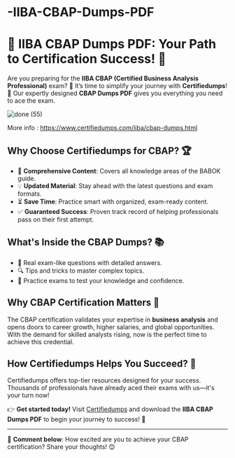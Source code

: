 # -IIBA-CBAP-Dumps-PDF

# 📝 IIBA CBAP Dumps PDF: Your Path to Certification Success! 🌟  

Are you preparing for the **IIBA CBAP (Certified Business Analysis Professional)** exam? 💼 It’s time to simplify your journey with **Certifiedumps**! 🌟 Our expertly designed **CBAP Dumps PDF** gives you everything you need to ace the exam.  

![done (55)](https://github.com/user-attachments/assets/14e7412d-2de3-44a3-87a3-ef6423deeb67)


More info : https://www.certifiedumps.com/iiba/cbap-dumps.html

## Why Choose Certifiedumps for CBAP? 🏆  
- 📖 **Comprehensive Content**: Covers all knowledge areas of the BABOK guide.  
- 💡 **Updated Material**: Stay ahead with the latest questions and exam formats.  
- ⏳ **Save Time**: Practice smart with organized, exam-ready content.  
- ✅ **Guaranteed Success**: Proven track record of helping professionals pass on their first attempt.  

## What's Inside the CBAP Dumps? 📚  
- 🎯 Real exam-like questions with detailed answers.  
- 🔍 Tips and tricks to master complex topics.  
- 📝 Practice exams to test your knowledge and confidence.  

## Why CBAP Certification Matters 🚀  
The CBAP certification validates your expertise in **business analysis** and opens doors to career growth, higher salaries, and global opportunities. With the demand for skilled analysts rising, now is the perfect time to achieve this credential.  

## How Certifiedumps Helps You Succeed? 💪  
Certifiedumps offers top-tier resources designed for your success. Thousands of professionals have already aced their exams with us—it's your turn now!  

👉 **Get started today!** Visit [Certifiedumps](#) and download the **IIBA CBAP Dumps PDF** to begin your journey to success! 🌟  

---

💬 **Comment below**: How excited are you to achieve your CBAP certification? Share your thoughts! 😊  
